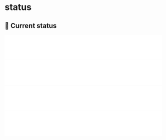 # status

## 🚥 Current status

<!-- <downtime-status> -->
![Google](/status/google.com-443.svg)
![Downtime repository](/status/github.com-lowlighter-downtime-443.svg)
![Google DNS](/status/8.8.8.8-53.svg)
![Unavailable website](/status/unavailable.website.com-443.svg)
<!-- <downtime-status/> -->

